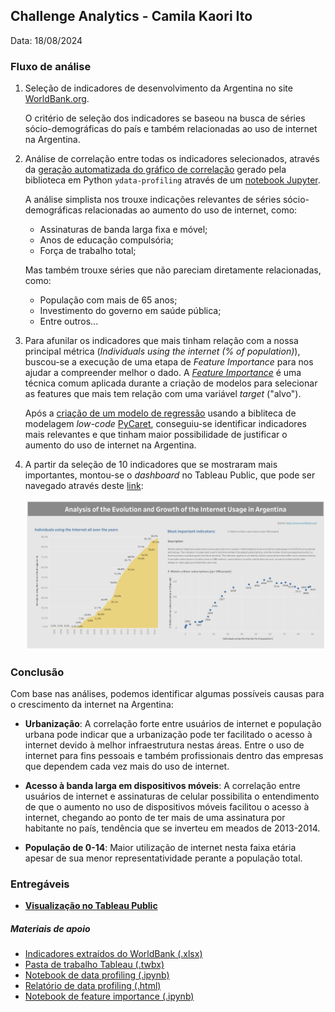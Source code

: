 ## Challenge Analytics - Camila Kaori Ito
Data: 18/08/2024

### Fluxo de análise
1. Seleção de indicadores de desenvolvimento da Argentina no site [WorldBank.org](https://databank.worldbank.org/source/world-development-indicators#).

    O critério de seleção dos indicadores se baseou na busca de séries sócio-demográficas do país e também relacionadas ao uso de internet na Argentina.

1. Análise de correlação entre todas os indicadores selecionados, através da [geração automatizada do gráfico de correlação](./Work_Folder/data_profiling_report.html) gerado pela biblioteca em Python `ydata-profiling` através de um [notebook Jupyter](./Work_Folder/data_profiling.ipynb).

    A análise simplista nos trouxe indicações relevantes de séries sócio-demográficas relacionadas ao aumento do uso de internet, como:

    - Assinaturas de banda larga fixa e móvel;
    - Anos de educação compulsória;
    - Força de trabalho total;

    Mas também trouxe séries que não pareciam diretamente relacionadas, como:
    - População com mais de 65 anos;
    - Investimento do governo em saúde pública;
    - Entre outros...

1. Para afunilar os indicadores que mais tinham relação com a nossa principal métrica (_Individuals using the internet (% of population)_), buscou-se a execução de uma etapa de _Feature Importance_ para nos ajudar a compreender melhor o dado. A [_Feature Importance_](https://builtin.com/data-science/feature-importance) é uma técnica comum aplicada durante a criação de modelos para selecionar as features que mais tem relação com uma variável _target_ ("alvo").

    Após a [criação de um modelo de regressão](./Work_Folder/feature_importance.ipynb) usando a bibliteca de modelagem _low-code_ [PyCaret](https://pycaret.org/), conseguiu-se identificar indicadores mais relevantes e que tinham maior possibilidade de justificar o aumento do uso de internet na Argentina.

1. A partir da seleção de 10 indicadores que se mostraram mais importantes, montou-se o _dashboard_ no Tableau Public, que pode ser navegado através deste [link](https://public.tableau.com/app/profile/camila.ito/viz/ML_CASE/Dashboard):

    ![Imagem do dashboard final](./Tableau/Dashboard.png "Imagem do dashboard final")

### Conclusão

Com base nas análises, podemos identificar algumas possíveis causas para o crescimento da internet na Argentina:

- **Urbanização**: A correlação forte entre usuários de internet e população urbana pode indicar que a urbanização pode ter facilitado o acesso à internet devido à melhor infraestrutura nestas áreas. Entre o uso de internet para fins pessoais e também profissionais dentro das empresas que dependem cada vez mais do uso de internet.

- **Acesso à banda larga em dispositivos móveis**: A correlação entre usuários de internet e assinaturas de celular possibilita o entendimento de que o aumento no uso de dispositivos móveis facilitou o acesso à internet, chegando ao ponto de ter mais de uma assinatura por habitante no país, tendência que se inverteu em meados de 2013-2014.

- **População de 0-14**: Maior utilização de internet nesta faixa etária apesar de sua menor representatividade perante a população total.


### Entregáveis

- [**Visualização no Tableau Public**](https://public.tableau.com/app/profile/camila.ito/viz/ML_CASE/Dashboard)

##### Materiais de apoio
- [Indicadores extraídos do WorldBank (.xlsx)](./Work_Folder/Fonte_original_sem_2023.xlsx)
- [Pasta de trabalho Tableau (.twbx)](./Tableau/ML_CASE.twbx)
- [Notebook de data profiling (.ipynb)](./Work_Folder/data_profiling.ipynb)
- [Relatório de data profiling (.html)](./Work_Folder/data_profiling_report.html)
- [Notebook de feature importance (.ipynb)](./Work_Folder/feature_importance.ipynb)
